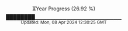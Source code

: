 <p align="center">
⏳Year Progress (26.92 %) <br>
████████▁▁▁▁▁▁▁▁▁▁▁▁▁▁▁▁▁▁▁▁▁▁ <br>
<sub>Updated: Mon, 08 Apr 2024 12:30:25 GMT</sub>
</p>

